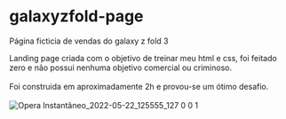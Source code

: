 # galaxyzfold-page
Página ficticia de vendas do galaxy z fold 3

Landing page criada com o objetivo de treinar meu html e css, foi feitado zero e não possui nenhuma objetivo comercial ou criminoso.
<br><br>
Foi construida em aproximadamente 2h e provou-se um ótimo desafio.
<br><br>
![Opera Instantâneo_2022-05-22_125555_127 0 0 1](https://user-images.githubusercontent.com/104230562/169929989-e7f8560b-dc67-4485-bed7-b8227f4d9893.png)
